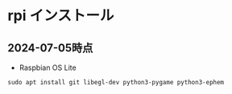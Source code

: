 # rpi インストール

## 2024-07-05時点

* Raspbian OS Lite
```
sudo apt install git libegl-dev python3-pygame python3-ephem  
```